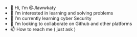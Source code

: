 - 👋 Hi, I’m @Jlawwkaty
- 👀 I’m interested in learning and solving problems
- 🌱 I’m currently learning cyber Security
- 💞️ I’m looking to collaborate on Github and other platforms
- 📫 How to reach me ( just ask )

<!---
Jlawwkaty/Jlawwkaty is a ✨ special ✨ repository because its `README.md` (this file) appears on your GitHub profile.
You can click the Preview link to take a look at your changes.
--->
